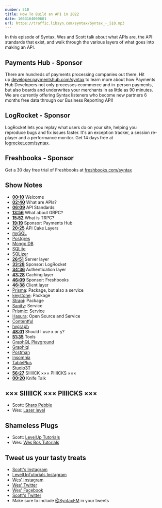 ```yaml
---
number: 510
title: How To Build an API in 2022
date: 1663164000681
url: https://traffic.libsyn.com/syntax/Syntax_-_510.mp3
---
```


In this episode of Syntax, Wes and Scott talk about what APIs are, the API standards that exist, and walk through the various layers of what goes into making an API.

## Payments Hub  - Sponsor

There are hundreds of payments processing companies out there. Hit up [developer.paymentshub.com/syntax](https://developer.paymentshub.com/syntax) to learn more about how Payments Hub Developers not only processes ecommerce and in-person payments, but also boards and underwrites your merchants in as little as 90 minutes. We are currently offering Syntax listeners who become new partners 6 months free data through our Business Reporting API!

## LogRocket - Sponsor

LogRocket lets you replay what users do on your site, helping you reproduce bugs and fix issues faster. It's an exception tracker, a session re-player and a performance monitor. Get 14 days free at [logrocket.com/syntax](https://logrocket.com/syntax).

## Freshbooks - Sponsor

Get a 30 day free trial of Freshbooks at [freshbooks.com/syntax](https://freshbooks.com/syntax)

## Show Notes

* **[00:10](#t=00:10)** Welcome
* **[02:40](#t=02:40)** What are APIs?
* **[06:09](#t=06:09)** API Standards
* **[13:56](#t=13:56)** What about GRPC?
* **[15:52](#t=15:52)** What is TRPC?
* **[19:19](#t=19:19)** Sponsor: Payments Hub
* **[20:25](#t=20:25)** API Cake Layers
* [mySQL](https://www.mysql.com)
* [Postgres](https://www.postgresql.org)
* [Mongo DB](https://www.mongodb.com)
* [SQLite](https://www.sqlite.org)
* [SQLizer](https://sqlizer.io)
* **[26:51](#t=26:51)** Server layer
* **[33:28](#t=33:28)** Sponsor: LogRocket
* **[34:36](#t=34:36)** Authentication layer
* **[43:28](#t=43:28)** Caching layer
* **[46:09](#t=46:09)** Sponsor: Freshbooks
* **[46:38](#t=46:38)** Client layer
* [Prisma](https://www.prisma.io): Package, but also a  service
* [keystone](https://keystonejs.com): Package
* [Strapi](https://strapi.io): Package
* [Sanity](https://www.sanity.io): Service
* [Prismic](https://prismic.io): Service
* [Hasura](https://hasura.io): Open Source and Service
* [Contentful](https://www.contentful.com)
* [hygraph](https://hygraph.com)
* **[48:01](#t=48:01)** Should I use x or y?
* **[51:35](#t=51:35)** Tools
* [GraphQL Playground](https://www.apollographql.com/docs/apollo-server/v2/testing/graphql-playground/)
* [Graphiql](https://graphql.org/swapi-graphql)
* [Postman](https://www.postman.com)
* [Insomnia](https://insomnia.rest)
* [TablePlus](https://tableplus.com)
* [Studio3T](https://studio3t.com)
* **[56:27](#t=56:27)** SIIIIICK ××× PIIIICKS ×××
* **[00:20](#t=00:20)** Knife Talk

## ××× SIIIIICK ××× PIIIICKS ×××

* Scott: [Sharp Pebble](https://amzn.to/3RbT9BO)
* Wes: [Laser level](https://amzn.to/3Rkoja4)

## Shameless Plugs

* Scott: [LevelUp Tutorials](https://leveluptutorials.com/tutorials/keystone-js/introduction)
* Wes: [Wes Bos Tutorials](https://wesbos.com/courses)

## Tweet us your tasty treats

* [Scott's Instagram](https://www.instagram.com/stolinski/)
* [LevelUpTutorials Instagram](https://www.instagram.com/LevelUpTutorials/)
* [Wes' Instagram](https://www.instagram.com/wesbos/)
* [Wes' Twitter](https://twitter.com/wesbos)
* [Wes' Facebook](https://www.facebook.com/wesbos.developer)
* [Scott's Twitter](https://twitter.com/stolinski)
* Make sure to include [@SyntaxFM](https://twitter.com/SyntaxFM) in your tweets
